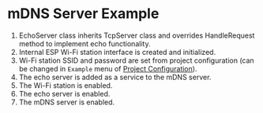 # mDNS Server Example

1. EchoServer class inherits TcpServer class and overrides HandleRequest method to implement echo functionality.
2. Internal ESP Wi-Fi station interface is created and initialized.
3. Wi-Fi station SSID and password are set from project configuration (can be changed in `Example` menu of [Project Configuration](https://docs.espressif.com/projects/esp-idf/en/latest/esp32/api-reference/kconfig.html)).
4. The echo server is added as a service to the mDNS server. 
5. The Wi-Fi station is enabled.
6. The echo server is enabled.
7. The mDNS server is enabled.
